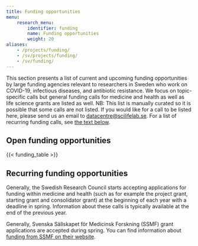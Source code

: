 ```yaml
---
title: Funding opportunities
menu:
    research_menu:
        identifier: funding
        name: Funding opportunities
        weight: 20
aliases:
    - /projects/funding/
    - /sv/projects/funding/
    - /sv/funding/
---
```


This section presents a list of current and upcoming funding opportunities by large funding agencies relevant to researchers in Sweden who work on COVID-19, infectious diseases, and antibiotic resistance. We focus on topic-specific calls but general funding calls for medicine and health as well as life science grants are listed as well. NB: This list is manually curated so it is possible that some calls are not listed. If you would like for a call to be listed here, please send us an email to datacentre@scilifelab.se. For a list of recurring funding calls, see [the text below](#recurring-funding-opportunities).

## Open funding opportunities

{{< funding_table >}}

## Recurring funding opportunities

Generally, the Swedish Research Council starts accepting applications for funding within medicine and health (such as for example the project grant, starting grant and consolidator grant) at the beginning of each year  with a deadline in spring. Information about these calls is typically available at the end of the previous year.

Generally, Svenska Sällskapet för Medicinsk Forskning (SSMF) grant applications are accepted during spring. You can find information about [funding from SSMF on their website](https://www.ssmf.se/for-scientists/).
